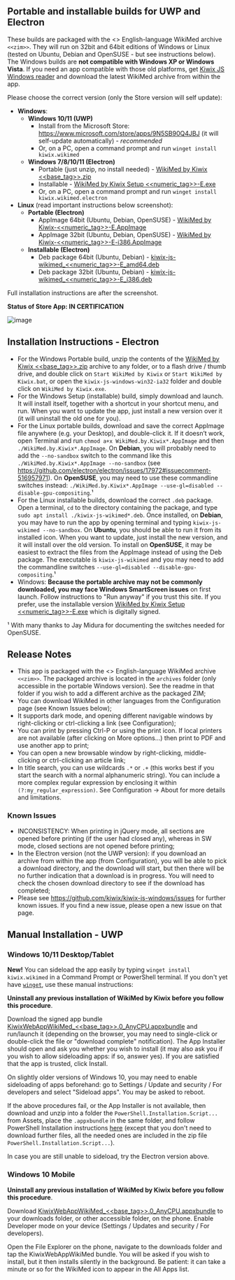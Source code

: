 ## Portable and installable builds for UWP and Electron

These builds are packaged with the <<date>> English-language WikiMed archive `<<zim>>`. They will run on 32bit and 64bit editions of Windows or Linux (tested on Ubuntu, Debian and OpenSUSE - but see instructions below). The Windows builds are **not compatible with Windows XP or Windows Vista**. If you need an app compatible with those old platforms, get [Kiwix JS Windows reader](https://kiwix.github.io/kiwix-js-windows/kiwix-js-nwjs.html) and download the latest WikiMed archive from within the app.

Please choose the correct version (only the Store version will self update):

* **Windows**:
  - **Windows 10/11 (UWP)**
    + Install from the Microsoft Store: https://www.microsoft.com/store/apps/9N5SB90Q4JBJ (it will self-update automatically) - *recommended*
    + Or, on a PC, open a command prompt and run `winget install kiwix.wikimed`
  - **Windows 7/8/10/11 (Electron)**
    + Portable (just unzip, no install needed) - [WikiMed by Kiwix <<base_tag>>.zip](https://github.com/kiwix/kiwix-js-windows/releases/download/v<<base_tag>>-WikiMed/Kiwix.JS.WikiMed.<<base_tag>>.zip)
    + Installable - [WikiMed by Kiwix Setup <<numeric_tag>>-E.exe](https://github.com/kiwix/kiwix-js-windows/releases/download/v<<base_tag>>-WikiMed/WikiMed.by.Kiwix.Setup.<<numeric_tag>>-E.exe)
    + Or, on a PC, open a command prompt and run `winget install kiwix.wikimed.electron`
* **Linux** (read important instructions below screenshot):
  - **Portable (Electron)**
    + AppImage 64bit (Ubuntu, Debian, OpenSUSE) - [WikiMed by Kiwix-<<numeric_tag>>-E.AppImage](https://github.com/kiwix/kiwix-js-windows/releases/download/v<<base_tag>>-WikiMed/WikiMed.by.Kiwix-<<numeric_tag>>-E.AppImage)
    + AppImage 32bit (Ubuntu, Debian, OpenSUSE) - [WikiMed by Kiwix-<<numeric_tag>>-E-i386.AppImage](https://github.com/kiwix/kiwix-js-windows/releases/download/v<<base_tag>>-WikiMed/WikiMed.by.Kiwix-<<numeric_tag>>-E-i386.AppImage)
  - **Installable (Electron)**
    + Deb package 64bit (Ubuntu, Debian) - [kiwix-js-wikimed_<<numeric_tag>>-E_amd64.deb](https://github.com/kiwix/kiwix-js-windows/releases/download/v<<base_tag>>-WikiMed/kiwix-js-wikimed_<<numeric_tag>>-E_amd64.deb)
    + Deb package 32bit (Ubuntu, Debian) - [kiwix-js-wikimed_<<numeric_tag>>-E_i386.deb](https://github.com/kiwix/kiwix-js-windows/releases/download/v<<base_tag>>-WikiMed/kiwix-js-wikimed_<<numeric_tag>>-E_i386.deb)

Full installation instructions are after the screenshot.

**Status of Store App: IN CERTIFICATION**

![image](https://user-images.githubusercontent.com/4304337/118415611-46484d00-b6a3-11eb-8586-11b23e3391be.png)

## Installation Instructions - Electron

* For the Windows Portable build, unzip the contents of the [WikiMed by Kiwix <<base_tag>>.zip](https://github.com/kiwix/kiwix-js-windows/releases/download/v<<base_tag>>-WikiMed/WikiMed.by.Kiwix.<<base_tag>>.zip) archive to any folder, or to a flash drive / thumb drive, and double click on `Start WikiMed by Kiwix` or `Start WikiMed by Kiwix.bat`, or open the `kiwix-js-windows-win32-ia32` folder and double click on `WikiMed by Kiwix.exe`.
* For the Windows Setup (installable) build, simply download and launch. It will install itself, together with a shortcut in your shortcut menu, and run. When you want to update the app, just install a new version over it (it will uninstall the old one for you).
* For the Linux portable builds, download and save the correct AppImage file anywhere (e.g. your Desktop), and double-click it. If it doesn’t work, open Terminal and run `chmod a+x WikiMed.by.Kiwix*.AppImage` and then `./WikiMed.by.Kiwix*.AppImage`. On **Debian**, you will probably need to add the `--no-sandbox` switch to the command like this `./WikiMed.by.Kiwix*.AppImage --no-sandbox` (see https://github.com/electron/electron/issues/17972#issuecomment-516957971). On **OpenSUSE**, you may need to use these commandline switches instead: `./WikiMed.by.Kiwix*.AppImage --use-gl=disabled --disable-gpu-compositing`.¹
* For the Linux installable builds, download the correct `.deb` package. Open a terminal, `cd` to the directory containing the package, and type `sudo apt install ./kiwix-js-wikimed*.deb`. Once installed, on **Debian**, you may have to run the app by opening terminal and typing `kiwix-js-wikimed --no-sandbox`. On **Ubuntu**, you should be able to run it from its installed icon. When you want to update, just install the new version, and it will install over the old version. To install on **OpenSUSE**, it may be easiest to extract the files from the AppImage instead of using the Deb package. The executable is `kiwix-js-wikimed` and you may need to add the commandline switches `--use-gl=disabled --disable-gpu-compositing`.¹
* Windows: **Because the portable archive may not be commonly downloaded, you may face Windows SmartScreen issues** on first launch. Follow instructions to "Run anyway" if you trust this site. If you prefer, use the installable version [WikiMed by Kiwix Setup <<numeric_tag>>-E.exe](https://github.com/kiwix/kiwix-js-windows/releases/download/v<<base_tag>>-WikiMed/WikiMed.by.Kiwix.Setup.<<numeric_tag>>-E.exe) which is digitally signed.

¹ With many thanks to Jay Midura for documenting the switches needed for OpenSUSE.

## Release Notes

* This app is packaged with the <<date>> English-language WikiMed archive `<<zim>>`. The packaged archive is located in the `archives` folder (only accessible in the portable Windows version). See the readme in that folder if you wish to add a different archive as the packaged ZIM;
* You can download WikiMed in other languages from the Configuration page (see Known Issues below);
* It supports dark mode, and opening different navigable windows by right-clicking or ctrl-clicking a link (see Configuration);
* You can print by pressing Ctrl-P or using the print icon. If local printers are not available (after clicking on More options...) then print to PDF and use another app to print;
* You can open a new browsable window by right-clicking, middle-clicking or ctrl-clicking an article link;
* In title search, you can use wildcards `.*` or `.+` (this works best if you start the search with a normal alphanumeric string). You can include a more complex regular expression by enclosing it within `(?:my_regular_expression)`. See Configuration -> About for more details and limitations.

### Known Issues

* INCONSISTENCY: When printing in jQuery mode, all sections are opened before printing (if the user had closed any), whereas in SW mode, closed sections are not opened before printing;
* In the Electron version (not the UWP version): if you download an archive from within the app (from Configuration), you will be able to pick a download directory, and the download will start, but then there will be no further indication that a download is in progress. You will need to check the chosen download directory to see if the download has completed;
* Please see https://github.com/kiwix/kiwix-js-windows/issues for further known issues. If you find a new issue, please open a new issue on that page.

## Manual Installation - UWP

### Windows 10/11 Desktop/Tablet

**New!** You can sideload the app easily by typing `winget install kiwix.wikimed` in a Command Prompt or PowerShell terminal. If you don't yet have [`winget`](https://docs.microsoft.com/en-us/windows/package-manager/winget/), use these manual instructions:

**Uninstall any previous installation of WikiMed by Kiwix before you follow this procedure**.

Download the signed app bundle [KiwixWebAppWikiMed_<<base_tag>>.0_AnyCPU.appxbundle](https://github.com/kiwix/kiwix-js-windows/releases/download/v<<base_tag>>-WikiMed/KiwixWebAppWikiMed_<<base_tag>>.0_AnyCPU.appxbundle) and run/launch it (depending on the browser, you may need to single-click or double-click the file or "download complete" notification). The App Installer should open and ask you whether you wish to install (it may also ask you if you wish to allow sideloading apps: if so, answer yes). If you are satisfied that the app is trusted, click Install.

On slightly older versions of Windows 10, you may need to enable sideloading of apps beforehand: go to Settings / Update and security / For developers and select "Sideload apps". You may be asked to reboot.

If the above procedures fail, or the App Installer is not available, then download and unzip into a folder the `PowerShell.Installation.Script...` from Assets, place the `.appxbundle` in the same folder, and follow PowerShell Installation instructions [here](https://github.com/kiwix/kiwix-js-windows/tree/master/AppPackages#windows-10-tablet--pc) (except that you don't need to download further files, all the needed ones are included in the zip file `PowerShell.Installation.Script...`).

In case you are still unable to sideload, try the Electron version above.

### Windows 10 Mobile

**Uninstall any previous installation of WikiMed by Kiwix before you follow this procedure**.

Download [KiwixWebAppWikiMed_<<base_tag>>.0_AnyCPU.appxbundle](https://github.com/kiwix/kiwix-js-windows/releases/download/v<<base_tag>>-WikiMed/KiwixWebAppWikiMed_<<base_tag>>.0_AnyCPU.appxbundle) to your downloads folder, or other accessible folder, on the phone. Enable Developer mode on your device (Settings / Updates and security / For developers). 

Open the File Explorer on the phone, navigate to the downloads folder and tap the KiwixWebAppWikiMed bundle. You will be asked if you wish to install, but it then installs silently in the background. Be patient: it can take a minute or so for the WikiMed icon to appear in the All Apps list.
